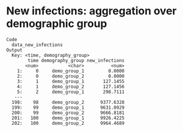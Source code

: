 # New infections: aggregation over demographic group

    Code
      data_new_infections
    Output
      Key: <time, demography_group>
            time demography_group new_infections
           <num>           <char>          <num>
        1:     0     demo_group_1         0.0000
        2:     0     demo_group_2         0.0000
        3:     1     demo_group_1       127.1455
        4:     1     demo_group_2       127.1456
        5:     2     demo_group_1       298.7111
       ---                                      
      198:    98     demo_group_2      9377.6328
      199:    99     demo_group_1      9631.0929
      200:    99     demo_group_2      9666.8181
      201:   100     demo_group_1      9926.4225
      202:   100     demo_group_2      9964.4689

